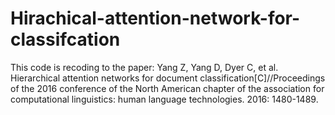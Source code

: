 # Hirachical-attention-network-for-classifcation

This code is recoding to the paper: 
Yang Z, Yang D, Dyer C, et al. Hierarchical attention networks for document classification[C]//Proceedings of the 2016 conference of the North American chapter of the association for computational linguistics: human language technologies. 2016: 1480-1489.
